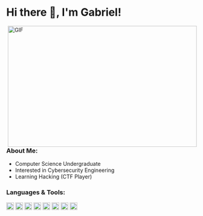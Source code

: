 # Hi there 👋, I'm Gabriel!

<img align="right" alt="GIF" src="https://media.giphy.com/media/Dh5q0sShxgp13DwrvG/giphy.gif" width="500" height="320" />

### About Me:
- Computer Science Undergraduate
- Interested in Cybersecurity Engineering
- Learning Hacking (CTF Player)

### Languages & Tools:  

<code><img height="20" src="https://img.shields.io/badge/-C-black?logo=c"></code>
<code><img height="20" src="https://img.shields.io/badge/-Java-black?logo=openjdk&logoColor=white"></code>
<code><img height="20" src="https://img.shields.io/badge/-Python-black?logo=python"></code>
<code><img height="20" src="https://img.shields.io/badge/-VSCode-black?logo=visual-studio-code&logoColor=blue"></code>
<code><img height="20" src="https://img.shields.io/badge/-Git-black?logo=git"></code>
<code><img height="20" src="https://img.shields.io/badge/-GitHub-black?logo=github"></code>
<code><img height="20" src="https://img.shields.io/badge/-Windows-black?logo=windows&logoColor=blue"></code>
<code><img height="20" src="https://img.shields.io/badge/-Google-black?logo=google&logoColor=red"></code>
